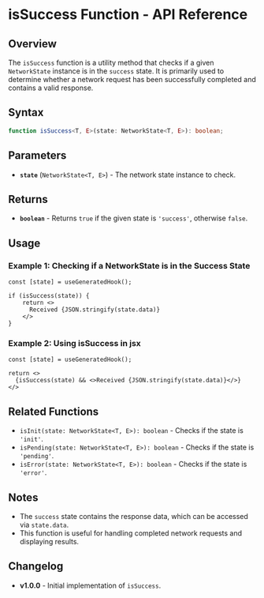 # isSuccess Function - API Reference

## Overview
The `isSuccess` function is a utility method that checks if a given `NetworkState` instance is in the `success` state. It is primarily used to determine whether a network request has been successfully completed and contains a valid response.

## Syntax
```typescript
function isSuccess<T, E>(state: NetworkState<T, E>): boolean;
```

## Parameters
- **`state`** (`NetworkState<T, E>`) - The network state instance to check.

## Returns
- **`boolean`** - Returns `true` if the given state is `'success'`, otherwise `false`.

## Usage
### Example 1: Checking if a NetworkState is in the Success State
```tsx
const [state] = useGeneratedHook();

if (isSuccess(state)) {
    return <>
      Received {JSON.stringify(state.data)}
    </>
}
```

### Example 2: Using isSuccess in jsx
```tsx
const [state] = useGeneratedHook();

return <>
  {isSuccess(state) && <>Received {JSON.stringify(state.data)}</>}
</>
```

## Related Functions
- `isInit(state: NetworkState<T, E>): boolean` - Checks if the state is `'init'`.
- `isPending(state: NetworkState<T, E>): boolean` - Checks if the state is `'pending'`.
- `isError(state: NetworkState<T, E>): boolean` - Checks if the state is `'error'`.

## Notes
- The `success` state contains the response data, which can be accessed via `state.data`.
- This function is useful for handling completed network requests and displaying results.

## Changelog
- **v1.0.0** - Initial implementation of `isSuccess`.

